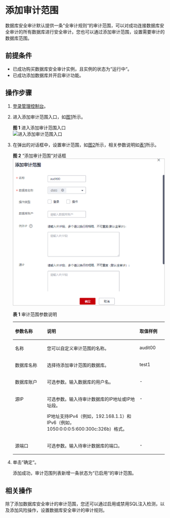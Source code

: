 # 添加审计范围<a name="ZH-CN_TOPIC_0145057225"></a>

数据库安全审计默认提供一条“全审计规则“的审计范围，可以对成功连接数据库安全审计的所有数据库进行安全审计。您也可以通过添加审计范围，设置需要审计的数据库范围。

## 前提条件<a name="section070891116319"></a>

-   已成功购买数据库安全审计实例，且实例的状态为“运行中“。
-   已成功添加数据库并开启审计功能。

## 操作步骤<a name="section13224195251412"></a>

1.  [登录管理控制台](https://console.huaweicloud.com/)。
2.  进入添加审计范围入口，如[图1](#fig61991836131419)所示。

    **图 1**  进入添加审计范围入口<a name="fig61991836131419"></a>  
    ![](figures/进入添加审计范围入口.png "进入添加审计范围入口")

3.  在弹出的对话框中，设置审计范围，如[图2](#fig97457713117)所示，相关参数说明如[表1](#table474657203117)所示。

    **图 2** “添加审计范围“对话框<a name="fig97457713117"></a>  
    ![](figures/添加审计范围对话框.png "添加审计范围对话框")

    **表 1**  审计范围参数说明

    <a name="table474657203117"></a>
    <table><thead align="left"><tr id="row274619703110"><th class="cellrowborder" valign="top" width="21.02%" id="mcps1.2.4.1.1"><p id="p117461775311"><a name="p117461775311"></a><a name="p117461775311"></a>参数名称</p>
    </th>
    <th class="cellrowborder" valign="top" width="60.980000000000004%" id="mcps1.2.4.1.2"><p id="p1374617711318"><a name="p1374617711318"></a><a name="p1374617711318"></a>说明</p>
    </th>
    <th class="cellrowborder" valign="top" width="18%" id="mcps1.2.4.1.3"><p id="p1774612703119"><a name="p1774612703119"></a><a name="p1774612703119"></a>取值样例</p>
    </th>
    </tr>
    </thead>
    <tbody><tr id="row57471572315"><td class="cellrowborder" valign="top" width="21.02%" headers="mcps1.2.4.1.1 "><p id="p17471476318"><a name="p17471476318"></a><a name="p17471476318"></a>名称</p>
    </td>
    <td class="cellrowborder" valign="top" width="60.980000000000004%" headers="mcps1.2.4.1.2 "><p id="p1874710773117"><a name="p1874710773117"></a><a name="p1874710773117"></a>您可以自定义审计范围的名称。</p>
    </td>
    <td class="cellrowborder" valign="top" width="18%" headers="mcps1.2.4.1.3 "><p id="p197474723112"><a name="p197474723112"></a><a name="p197474723112"></a>audit00</p>
    </td>
    </tr>
    <tr id="row10747976313"><td class="cellrowborder" valign="top" width="21.02%" headers="mcps1.2.4.1.1 "><p id="p67471679316"><a name="p67471679316"></a><a name="p67471679316"></a>数据库名称</p>
    </td>
    <td class="cellrowborder" valign="top" width="60.980000000000004%" headers="mcps1.2.4.1.2 "><p id="p127476712317"><a name="p127476712317"></a><a name="p127476712317"></a>选择待添加审计范围的数据库。</p>
    </td>
    <td class="cellrowborder" valign="top" width="18%" headers="mcps1.2.4.1.3 "><p id="p374718719313"><a name="p374718719313"></a><a name="p374718719313"></a>test1</p>
    </td>
    </tr>
    <tr id="row674711712315"><td class="cellrowborder" valign="top" width="21.02%" headers="mcps1.2.4.1.1 "><p id="p17747571313"><a name="p17747571313"></a><a name="p17747571313"></a>数据库账户</p>
    </td>
    <td class="cellrowborder" valign="top" width="60.980000000000004%" headers="mcps1.2.4.1.2 "><p id="p1174714733119"><a name="p1174714733119"></a><a name="p1174714733119"></a>可选参数。输入数据库的用户名。</p>
    </td>
    <td class="cellrowborder" valign="top" width="18%" headers="mcps1.2.4.1.3 "><p id="p11747277315"><a name="p11747277315"></a><a name="p11747277315"></a>-</p>
    </td>
    </tr>
    <tr id="row57476763110"><td class="cellrowborder" valign="top" width="21.02%" headers="mcps1.2.4.1.1 "><p id="p474713714310"><a name="p474713714310"></a><a name="p474713714310"></a>源IP</p>
    </td>
    <td class="cellrowborder" valign="top" width="60.980000000000004%" headers="mcps1.2.4.1.2 "><p id="p774719773115"><a name="p774719773115"></a><a name="p774719773115"></a>可选参数。输入待审计数据库的IP地址或IP地址段。</p>
    <p id="p201179149215"><a name="p201179149215"></a><a name="p201179149215"></a>IP地址支持IPv4（例如，192.168.1.1）和IPv6（例如，1050:0:0:0:5:600:300c:326b）格式。</p>
    </td>
    <td class="cellrowborder" valign="top" width="18%" headers="mcps1.2.4.1.3 "><p id="p167478793119"><a name="p167478793119"></a><a name="p167478793119"></a>-</p>
    </td>
    </tr>
    <tr id="row57473714311"><td class="cellrowborder" valign="top" width="21.02%" headers="mcps1.2.4.1.1 "><p id="p174716713117"><a name="p174716713117"></a><a name="p174716713117"></a>源端口</p>
    </td>
    <td class="cellrowborder" valign="top" width="60.980000000000004%" headers="mcps1.2.4.1.2 "><p id="p16747147153113"><a name="p16747147153113"></a><a name="p16747147153113"></a>可选参数。输入待审计数据库的端口。</p>
    </td>
    <td class="cellrowborder" valign="top" width="18%" headers="mcps1.2.4.1.3 "><p id="p1374715733116"><a name="p1374715733116"></a><a name="p1374715733116"></a>-</p>
    </td>
    </tr>
    </tbody>
    </table>

4.  单击“确定“。

    添加成功，审计范围列表新增一条状态为“已启用“的审计范围。


## 相关操作<a name="section1436832312226"></a>

除了添加数据库安全审计的审计范围，您还可以通过启用或禁用SQL注入检测，以及添加风险操作，设置数据库安全审计的审计规则。

